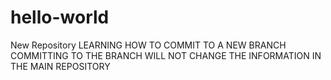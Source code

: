 # hello-world
New Repository
LEARNING HOW TO COMMIT TO A NEW BRANCH
COMMITTING TO THE BRANCH WILL NOT CHANGE THE INFORMATION IN THE MAIN REPOSITORY

